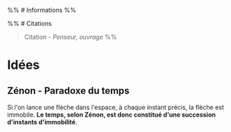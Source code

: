 %% # Informations %%

%% # Citations

> Citation - _Penseur, ouvrage_
> %%

# Idées

## Zénon - Paradoxe du temps

Si l'on lance une flèche dans l'espace, à chaque instant précis, la flèche est immobile. **Le temps, selon Zénon, est donc constitué d'une succession d'instants d'immobilité**.

